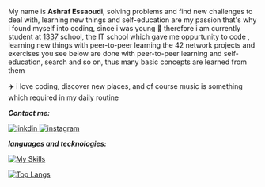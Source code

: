 My name is **Ashraf Essaoudi**, 
solving problems and find new challenges to deal with, learning new things and self-education are my passion that's why i found myself into coding, since i was young
🏪 therefore i am currently student at [1337](https://1337.ma/en) school, the IT school which gave me oppurtunity to code , learning new things with peer-to-peer learning
the 42 network projects and exercises you see below are done with peer-to-peer learning and self-education, search and so on, thus many basic concepts are learned from them

✈️ i love coding, discover new places, and of course music is something which required in my daily routine 

***Contact me:***

<a href="https://www.linkedin.com/in/achraf-essaoudi-792980165/">
<img alt="linkdin" src="https://img.shields.io/badge/LinkedIn-0077B5?style=for-the-badge&logo=linkedin&logoColor=white" >
</a>
<a href="https://www.instagram.com/ashrafess11/">
<img alt="instagram" src="https://img.shields.io/badge/Instagram-E4405F?style=for-the-badge&logo=instagram&logoColor=white" >
</a>

***languages and tecknologies:***

[![My Skills](https://skillicons.dev/icons?i=c,cpp,git,github,bash)](https://skillicons.dev)

[![Top Langs](https://github-readme-stats.vercel.app/api/top-langs/?username=ashrafess00)](https://github.com/ashrafess00/)
